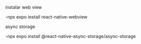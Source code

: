 instalar web view

-npx expo install react-native-webview

async storage

-npx expo install @react-native-async-storage/async-storage
